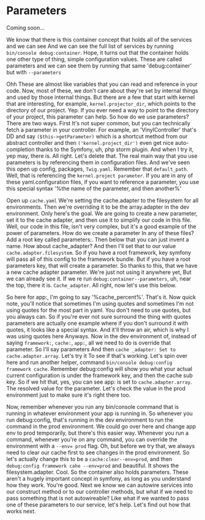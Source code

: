 # Parameters

Coming soon...

We know that there is this container concept that holds all of the services and we
can see And we can see the full list of services by running `bin/console
debug:container`. Hope, it turns out that the container holds one other type of
thing, simple configuration values. These are called parameters and we can see them
by running that same 'debug:container' but with `--parameters`

Ohh These are almost like variables that you can read and reference in your code.
Now, most of these, we don't care about they're set by internal things and used by
those internal things. But there are a few that start with kernel that are
interesting, for example, `kernel.projector_dir`, which points to the directory of
our project. Yep. If you ever need a way to point to the directory of your project,
this parameter can help. So how do we use parameters? There are two ways. First It's
not super common, but you can technically fetch a parameter in your controller. For
example, an 'VinylController' that's DD and say `($this->getParameter)` which is a
shortcut method from our abstract controller and then `('kernel.project_dir')` even
get nice auto-completion thanks to the Symfony, uh, php storm plugin. And when I try
it, yep may, there is. All right. Let's delete that. The real main way that you use
parameters is by referencing them in configuration files. And we've seen this open up
config, packages, `Twig.yaml`. Remember that `default_path`. Well, that is
referencing the `kernel.project parameter`. If you are in any of these
yaml.configuration files, if you want to reference a parameter, you use this special
syntax '%the name of the parameter, and then another%'

Open up `cache.yaml` We're setting the cache.adapter to the filesystem for all
environments. Then we're overriding it to be the array.adapter in the dev
environment. Only here's the goal. We are going to create a new parameter, set it to
the cache adapter, and then use it to simplify our code in this file. Well, our code
in this file, isn't very complex, but it's a good example of the power of parameters.
How do we create a parameter In any of these files? Add a root key called
parameters:. Then below that you can just invent a name. How about cache_adapter? And
then I'll set that to our value `cache.adapter.filesystem`. So if you have a root
framework, key symfony will pass all of this config to the framework bundle. But if
you have a root parameters key, that will create a parameter. So thanks to this, that
we have a new cache adapter parameter. We're just not using it anywhere yet, But we
can already see it. If we re run `debug:container--parameters`, uh, near the top,
there it is. `Cache_adapter`. All right, now let's use this below.

So here for app:, I'm going to say '%cache_percent%'. That's it. Now quick note,
you'll notice that sometimes I'm using quotes and sometimes I'm not using quotes for
the most part in yaml. You don't need to use quotes, but you always can. So if you're
ever not sure surround the thing with quotes parameters are actually one example
where if you don't surround it with quotes, it looks like a special syntax. And it'll
throw an air, which is why I was using quotes here Anyways. Now in the dev
environment of, instead of saying `framework:`, `cache:`, `app:`, all we need to do
is override that parameter. So I'll say parameters And then `cache _adapter: Set to
cache.adapter.array`. Let's try it To see if that's working. Let's spin over here and
run another helper, command `bin/console debug:config framework cache`. Remember
debug:config will show you what your actual current configuration is under the
framework key, and then the cache sub key. So if we hit that, yes, you can see app:
is set to `cache.adapter.array`. The resolved value for the parameter. Let's check
the value in the prod environment just to make sure it's right there too.

Now, remember whenever you run any bin/console command that is running in whatever
environment your app is running in. So whenever you run debug:config, that's running
in the dev environment to run the command in the prod environment. We could go over
here and change app env to prod temporarily, but there's this easier way. Whenever
you run a command, whenever you're on any command, you can override the environment
with a `--env= prod` flag. Oh, but before we try that, we always need to clear our
cache first to see changes in the prod environment. So let's actually change this to
be a `cache:clear--env=prod`, and then `debug:config framework cahe --env=prod` and
beautiful. It shows the filesystem.adapter. Cool. So the container also holds
parameters. These aren't a hugely important concept in symfony, as long as you
understand how they work. You're good. Next we know we can autowire services into our
construct method or to our controller methods, but what if we need to pass something
that is not autowireable? Like what if we wanted to pass one of these parameters to
our service, let's help. Let's find out how that works next.
